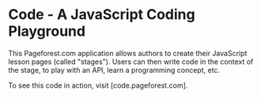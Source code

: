 Code - A JavaScript Coding Playground
===
This Pageforest.com application allows authors to create their JavaScript lesson pages
(called "stages").  Users can then write code in the context of the stage, to play with
an API, learn a programming concept, etc.

To see this code in action, visit [code.pageforest.com].

  [Markdown]: http://daringfireball.net/projects/markdown/
  [Showdown]: http://attacklab.net/showdown/showdown-v0.9.zip
  [wiki.pageforest.com]: http://wiki.pageforest.com
